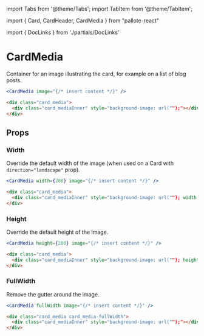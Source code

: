 ---
---
import Tabs from '@theme/Tabs';
import TabItem from '@theme/TabItem';

import { Card, CardHeader, CardMedia } from "pallote-react"

import { DocLinks } from './partials/DocLinks'

# CardMedia

Container for an image illustrating the card, for example on a list of blog posts.

<DocLinks
  storybook="https://react.pallote.com/?path=/docs/components-cardmedia--docs"
/>

<div class="docs_block">
  <CardMedia image="https://upload.wikimedia.org/wikipedia/commons/9/9a/Chanterelle_Cantharellus_cibarius.jpg" />
</div>

<Tabs groupId="package" queryString>
  <TabItem value="react" label="React">

```jsx
<CardMedia image="{/* insert content */}" />
```
  </TabItem>
  <TabItem value="css" label="CSS">

```html
<div class="card_media">
  <div class="card_mediaInner" style="background-image: url("");"></div>
</div>  
```
  </TabItem>
</Tabs>

## Props

### Width

Override the default width of the image (when used on a Card with `direction="landscape"` prop).

<div class="docs_block" style={{gap: '2rem'}}>

  <CardMedia width={200} image="https://upload.wikimedia.org/wikipedia/commons/9/9a/Chanterelle_Cantharellus_cibarius.jpg" />
</div>

<Tabs groupId="package" queryString>
   <TabItem value="react" label="React">
  
```jsx
<CardMedia width={200} image="{/* insert content */}" />
```
  </TabItem>
  <TabItem value="css" label="CSS">

```html
<div class="card_media">
  <div class="card_mediaInner" style="background-image: url(""); width: 200px;"></div>
</div>  
```
  </TabItem>
</Tabs>

### Height

Override the default height of the image.

<div class="docs_block" style={{gap: '2rem'}}>

  <CardMedia height={200} image="https://upload.wikimedia.org/wikipedia/commons/9/9a/Chanterelle_Cantharellus_cibarius.jpg" />
</div>

<Tabs groupId="package" queryString>
   <TabItem value="react" label="React">
  
```jsx
<CardMedia height={200} image="{/* insert content */}" />
```
  </TabItem>
  <TabItem value="css" label="CSS">

```html
<div class="card_media">
  <div class="card_mediaInner" style="background-image: url(""); height: 200px;"></div>
</div>  
```
  </TabItem>
</Tabs>

### FullWidth

Remove the gutter around the image.

<div class="docs_block" style={{gap: '2rem'}}>

  <Card>
    <CardMedia fullWidth image="https://upload.wikimedia.org/wikipedia/commons/9/9a/Chanterelle_Cantharellus_cibarius.jpg" />
    <CardHeader title="Full width" />
  </Card>
</div>

<Tabs groupId="package" queryString>
   <TabItem value="react" label="React">
  
```jsx
<CardMedia fullWidth image="{/* insert content */}" />
```
  </TabItem>
  <TabItem value="css" label="CSS">

```html
<div class="card_media card_media-fullWidth">
  <div class="card_mediaInner" style="background-image: url("");"></div>
</div>  
```
  </TabItem>
</Tabs>
